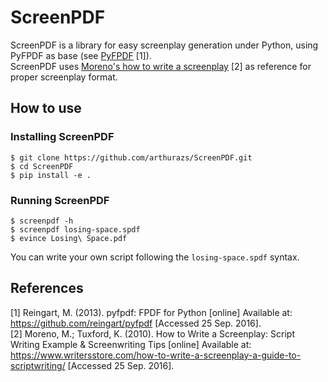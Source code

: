 # ScreenPDF

ScreenPDF is a library for easy screenplay generation under Python,
using PyFPDF as base (see [PyFPDF][1] \[1]).  
ScreenPDF uses [Moreno's how to write a screenplay][2] \[2] as reference
for proper screenplay format.

## How to use

### Installing ScreenPDF

    $ git clone https://github.com/arthurazs/ScreenPDF.git
    $ cd ScreenPDF
    $ pip install -e .

### Running ScreenPDF

    $ screenpdf -h
    $ screenpdf losing-space.spdf
    $ evince Losing\ Space.pdf

You can write your own script following the `losing-space.spdf` syntax.

## References

\[1] Reingart, M. (2013). pyfpdf: FPDF for Python [online] Available at: 
<https://github.com/reingart/pyfpdf> [Accessed 25 Sep. 2016].  
\[2] Moreno, M.; Tuxford, K. (2010). How to Write a
Screenplay: Script Writing Example & Screenwriting Tips [online]
Available at:
<https://www.writersstore.com/how-to-write-a-screenplay-a-guide-to-scriptwriting/>
[Accessed 25 Sep. 2016].

[1]: https://github.com/reingart/pyfpdf
[2]: https://www.writersstore.com/how-to-write-a-screenplay-a-guide-to-scriptwriting/

